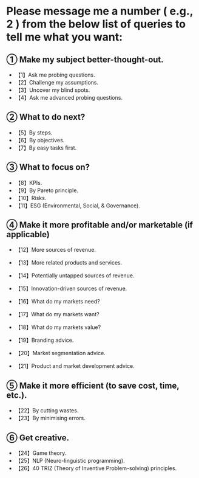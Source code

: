# Please message me a number ( e.g., 2 ) from the below list of queries to tell me what you want:

## **① Make my subject better-thought-out.**

- 【1】Ask me probing questions.
- 【2】Challenge my assumptions.
- 【3】Uncover my blind spots.
- 【4】Ask me advanced probing questions.

## **② What to do next?**

- 【5】By steps.
- 【6】By objectives.
- 【7】By easy tasks first.

## **③ What to focus on?**

- 【8】KPIs.
- 【9】By Pareto principle.
- 【10】Risks.
- 【11】ESG (Environmental, Social, & Governance).

## **④ Make it more profitable and/or marketable (if applicable)**
 
- 【12】More sources of revenue.
- 【13】More related products and services.
- 【14】Potentially untapped sources of revenue.
- 【15】Innovation-driven sources of revenue.

- 【16】What do my markets need?
- 【17】What do my markets want?
- 【18】What do my markets value?

- 【19】Branding advice.
- 【20】Market segmentation advice.
- 【21】Product and market development advice.

## **⑤ Make it more efficient (to save cost, time, etc.).**

- 【22】By cutting wastes.
- 【23】By minimising errors.

## **⑥ Get creative.**

- 【24】Game theory.
- 【25】NLP (Neuro-linguistic programming).
- 【26】40 TRIZ (Theory of Inventive Problem-solving) principles.
